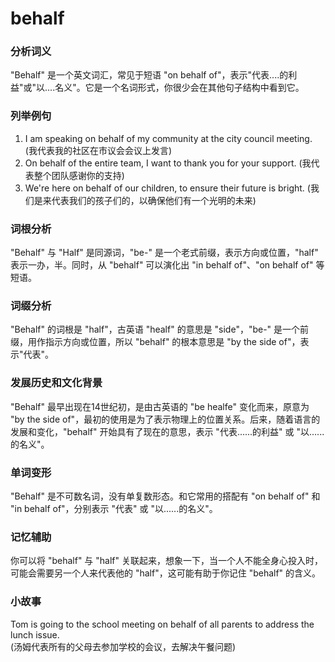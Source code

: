 # behalf

### 分析词义

  

"Behalf" 是一个英文词汇，常见于短语 "on behalf of"，表示"代表....的利益"或"以....名义"。它是一个名词形式，你很少会在其他句子结构中看到它。

  

### 列举例句

  

1.  I am speaking on behalf of my community at the city council meeting. (我代表我的社区在市议会会议上发言)
2.  On behalf of the entire team, I want to thank you for your support. (我代表整个团队感谢你的支持)
3.  We're here on behalf of our children, to ensure their future is bright. (我们是来代表我们的孩子们的，以确保他们有一个光明的未来)

  

### 词根分析

  

"Behalf" 与 "Half" 是同源词，"be-" 是一个老式前缀，表示方向或位置，"half" 表示一办，半。同时，从 "behalf" 可以演化出 "in behalf of"、"on behalf of" 等短语。

  

### 词缀分析

  

"Behalf" 的词根是 "half"，古英语 "healf" 的意思是 "side"，"be-" 是一个前缀，用作指示方向或位置，所以 "behalf" 的根本意思是 "by the side of"，表示"代表"。

  

### 发展历史和文化背景

  

"Behalf" 最早出现在14世纪初，是由古英语的 "be healfe" 变化而来，原意为 "by the side of"，最初的使用是为了表示物理上的位置关系。后来，随着语言的发展和变化，"behalf" 开始具有了现在的意思，表示 "代表......的利益" 或 "以......的名义"。

  

### 单词变形

  

"Behalf" 是不可数名词，没有单复数形态。和它常用的搭配有 "on behalf of" 和 "in behalf of"，分别表示 "代表" 或 "以......的名义"。

  

### 记忆辅助

  

你可以将 "behalf" 与 "half" 关联起来，想象一下，当一个人不能全身心投入时，可能会需要另一个人来代表他的 "half"，这可能有助于你记住 "behalf" 的含义。

  

### 小故事

  

Tom is going to the school meeting on behalf of all parents to address the lunch issue.  
(汤姆代表所有的父母去参加学校的会议，去解决午餐问题)
